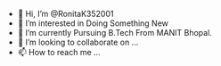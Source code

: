 - 👋 Hi, I’m @RonitaK352001
- 👀 I’m interested in Doing Something New
- 🌱 I’m currently Pursuing B.Tech From MANIT Bhopal.
- 💞️ I’m looking to collaborate on ...
- 📫 How to reach me ...

<!---
RonitaK352001/RonitaK352001 is a ✨ special ✨ repository because its `README.md` (this file) appears on your GitHub profile.
You can click the Preview link to take a look at your changes.
--->
